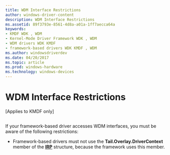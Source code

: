 ```yaml
---
title: WDM Interface Restrictions
author: windows-driver-content
description: WDM Interface Restrictions
ms.assetid: 89f3793e-8561-4d8a-a01a-1ff7aecca64a
keywords:
- KMDF WDK , WDM
- Kernel-Mode Driver Framework WDK , WDM
- WDM drivers WDK KMDF
- framework-based drivers WDK KMDF , WDM
ms.author: windowsdriverdev
ms.date: 04/20/2017
ms.topic: article
ms.prod: windows-hardware
ms.technology: windows-devices
---
```


# WDM Interface Restrictions


\[Applies to KMDF only\]

## <a href="" id="ddk-framework-compatibility-with-wdm-df"></a>


If your framework-based driver accesses WDM interfaces, you must be aware of the following restrictions:

-   Framework-based drivers must not use the **Tail.Overlay.DriverContext** member of the [**IRP**](https://msdn.microsoft.com/library/windows/hardware/ff550694) structure, because the framework uses this member.

 

 






